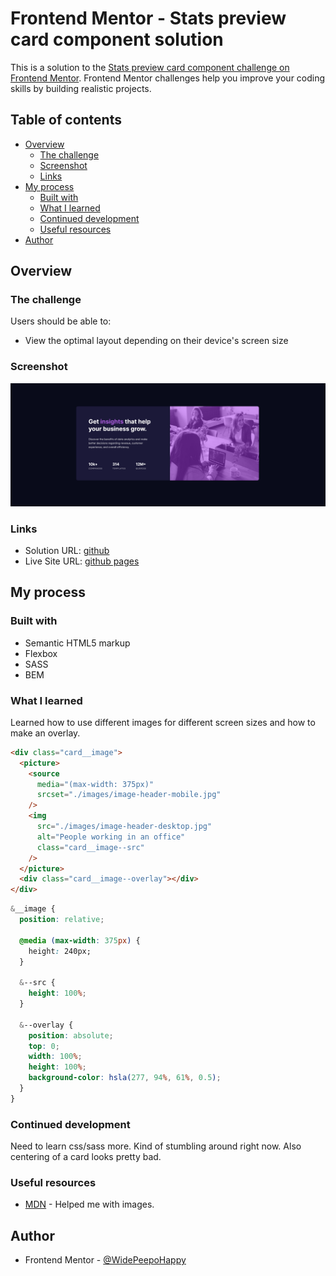 # Frontend Mentor - Stats preview card component solution

This is a solution to the [Stats preview card component challenge on Frontend Mentor](https://www.frontendmentor.io/challenges/stats-preview-card-component-8JqbgoU62). Frontend Mentor challenges help you improve your coding skills by building realistic projects.

## Table of contents

- [Overview](#overview)
  - [The challenge](#the-challenge)
  - [Screenshot](#screenshot)
  - [Links](#links)
- [My process](#my-process)
  - [Built with](#built-with)
  - [What I learned](#what-i-learned)
  - [Continued development](#continued-development)
  - [Useful resources](#useful-resources)
- [Author](#author)

## Overview

### The challenge

Users should be able to:

- View the optimal layout depending on their device's screen size

### Screenshot

![Screenshot](./design/solution-screenshot1.png)

### Links

- Solution URL: [github](https://github.com/WidePeepoHappy/stats-preview-card-component)
- Live Site URL: [github pages](https://widepeepohappy.github.io/stats-preview-card-component/)

## My process

### Built with

- Semantic HTML5 markup
- Flexbox
- SASS
- BEM

### What I learned

Learned how to use different images for different screen sizes and how to make an overlay.

```html
<div class="card__image">
  <picture>
    <source
      media="(max-width: 375px)"
      srcset="./images/image-header-mobile.jpg"
    />
    <img
      src="./images/image-header-desktop.jpg"
      alt="People working in an office"
      class="card__image--src"
    />
  </picture>
  <div class="card__image--overlay"></div>
</div>
```

```css
&__image {
  position: relative;

  @media (max-width: 375px) {
    height: 240px;
  }

  &--src {
    height: 100%;
  }

  &--overlay {
    position: absolute;
    top: 0;
    width: 100%;
    height: 100%;
    background-color: hsla(277, 94%, 61%, 0.5);
  }
}
```

### Continued development

Need to learn css/sass more. Kind of stumbling around right now. Also centering of a card looks pretty bad.

### Useful resources

- [MDN](https://developer.mozilla.org/en-US/docs/Learn/HTML/Multimedia_and_embedding/Responsive_images) - Helped me with images.

## Author

- Frontend Mentor - [@WidePeepoHappy](https://www.frontendmentor.io/profile/WidePeepoHappy)
